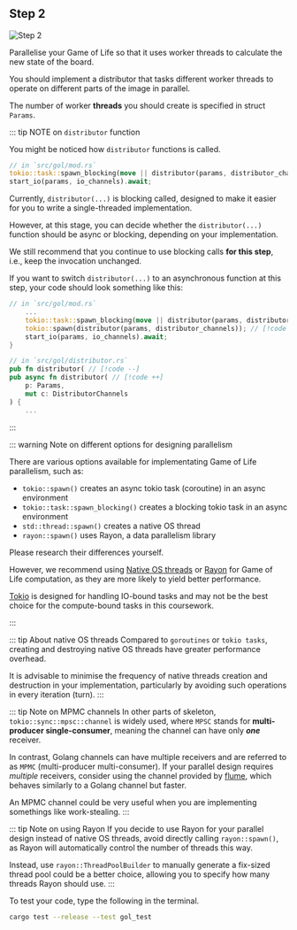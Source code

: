 <!--@include: index.md-->
#

## Step 2

![Step 2](/assets/cw_diagrams-Parallel_2.png)

Parallelise your Game of Life so that it uses worker threads to calculate the new state of the board.

You should implement a distributor that tasks different worker threads to operate on different parts of the image in parallel.

The number of worker **threads** you should create is specified in struct `Params`.

::: tip NOTE on `distributor` function
<!-- You are free to design your system as you see fit, however, we encourage you to primarily use channels. -->
You might be noticed how `distributor` functions is called.

``` rust
// in `src/gol/mod.rs`
tokio::task::spawn_blocking(move || distributor(params, distributor_channels)); // [!code highlight]
start_io(params, io_channels).await;
```

Currently, `distributor(...)` is blocking called, designed to make it easier for you to write a single-threaded implementation.

However, at this stage, you can decide whether the `distributor(...)` function should be async or blocking, depending on your implementation.

We still recommend that you continue to use blocking calls **for this step**, i.e., keep the invocation unchanged.

If you want to switch `distributor(...)` to an asynchronous function at this step, your code should look something like this:

``` rust
// in `src/gol/mod.rs`
    ...
    tokio::task::spawn_blocking(move || distributor(params, distributor_channels)); // [!code --]
    tokio::spawn(distributor(params, distributor_channels)); // [!code ++]
    start_io(params, io_channels).await;
}

// in `src/gol/distributor.rs`
pub fn distributor( // [!code --]
pub async fn distributor( // [!code ++]
    p: Params,
    mut c: DistributorChannels
) {
    ...
```

:::

::: warning Note on different options for designing parallelism

There are various options available for implementating Game of Life parallelism, such as:

- `tokio::spawn()` creates an async tokio task (coroutine) in an async environment
- `tokio::task::spawn_blocking()` creates a blocking tokio task in an async environment
- `std::thread::spawn()` creates a native OS thread
- `rayon::spawn()` uses Rayon, a data parallelism library

Please research their differences yourself.

However, we recommend using [Native OS threads](https://doc.rust-lang.org/std/thread/) or [Rayon](https://crates.io/crates/rayon) for Game of Life computation,
as they are more likely to yield better performance.

[Tokio](https://tokio.rs/) is designed for handling IO-bound tasks and may not be the best choice for the compute-bound tasks in this coursework.

:::

::: tip About native OS threads
Compared to `goroutines` or `tokio tasks`, creating and destroying native OS threads have greater performance overhead.

It is advisable to minimise the frequency of native threads creation and destruction in your implementation,
particularly by avoiding such operations in every iteration (turn).
:::

::: tip Note on MPMC channels
In other parts of skeleton, `tokio::sync::mpsc::channel` is widely used, where `MPSC` stands for **multi-producer single-consumer**, meaning the channel can have only ***one*** receiver.

In contrast, Golang channels can have multiple receivers and are referred to as `MPMC` (multi-producer multi-consumer).
If your parallel design requires *multiple* receivers, consider using the channel provided by [flume](https://crates.io/crates/flume),
which behaves similarly to a Golang channel but faster.

An MPMC channel could be very useful when you are implementing somethings like work-stealing.
:::

::: tip Note on using Rayon
If you decide to use Rayon for your parallel design instead of native OS threads,
avoid directly calling `rayon::spawn()`,
as Rayon will automatically control the number of threads this way.

Instead, use `rayon::ThreadPoolBuilder` to manually generate a fix-sized thread pool could be a better choice,
allowing you to specify how many threads Rayon should use.
:::

To test your code, type the following in the terminal.

``` bash
cargo test --release --test gol_test
```
